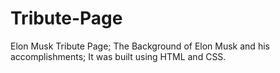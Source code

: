# Tribute-Page
Elon Musk Tribute Page;
The Background of Elon Musk and his accomplishments;
It was built using HTML and CSS.
